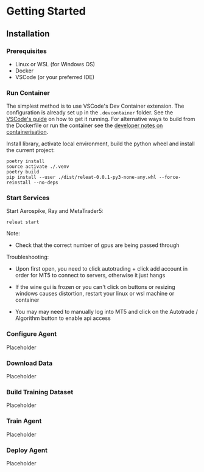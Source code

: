 # Getting Started

## Installation

### Prerequisites

- Linux or WSL (for Windows OS)
- Docker
- VSCode (or your preferred IDE)

### Run Container

The simplest method is to use VSCode's Dev Container extension. The configuration is already set up in the `.devcontainer` folder. See the [VSCode's guide] on how to get it running. For alternative ways to build from the Dockerfile or run the container see the [developer notes on containerisation](<development_notes/releat_dockerfile.md#building-the-container>).

[VSCode's guide]: https://code.visualstudio.com/docs/devcontainers/tutorial

Install library, activate local environment, build the python wheel and install the current project:

```
poetry install
source activate ./.venv
poetry build
pip install --user ./dist/releat-0.0.1-py3-none-any.whl --force-reinstall --no-deps
```


### Start Services

Start Aerospike, Ray and MetaTrader5:

```
releat start
```

Note:

- Check that the correct number of gpus are being passed through

Troubleshooting:

- Upon first open, you need to click autotrading + click add account in order for MT5 to connect to servers, otherwise it just hangs

- If the wine gui is frozen or you can't click on buttons or resizing windows causes distortion, restart your linux or wsl machine or container

- You may may need to manually log into MT5 and click on the Autotrade / Algorithm button to enable api access


### Configure Agent

Placeholder

### Download Data

Placeholder

### Build Training Dataset

Placeholder

### Train Agent

Placeholder

### Deploy Agent

Placeholder
